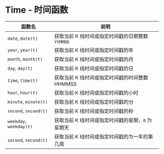 # Time - 时间函数

| 函数名                  | 说明                                              |
| ----------------------- | ------------------------------------------------- |
| `date`, `date(t)`       | 获取当前 K 线时间或指定时间戳的日期整数 `YYMMDD`  |
| `year`, `year(t)`       | 获取当前 K 线时间或指定时间戳的年                 |
| `month`, `month(t)`     | 获取当前 K 线时间或指定时间戳的月                 |
| `day`, `day(t)`         | 获取当前 K 线时间或指定时间戳的日                 |
| `time`, `time(t)`       | 获取当前 K 线时间或指定时间戳的时间整数 HHMMSS    |
| `hour`, `hour(t)`       | 获取当前 K 线时间或指定时间戳的小时               |
| `minute`, `minute(t)`   | 获取当前 K 线时间或指定时间戳的分                 |
| `second`, `second(t)`   | 获取当前 K 线时间或指定时间戳的秒                 |
| `weekday`, `weekday(t)` | 获取当前 K 线时间或指定时间戳的星期，`0` 为星期天 |
| `second`, `second(t)`   | 获取当前 K 线时间或指定时间戳的为一年的第几周     |
